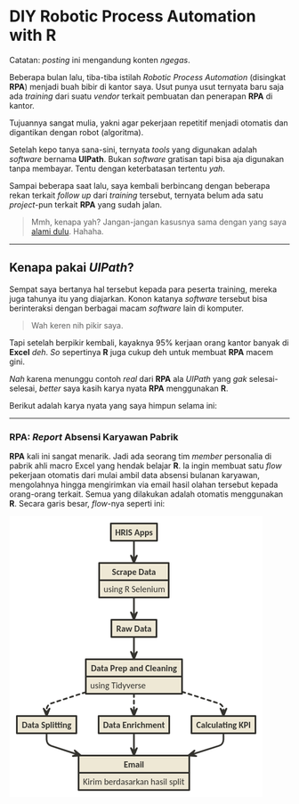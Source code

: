 DIY Robotic Process Automation with R
================

Catatan: *posting* ini mengandung konten *ngegas*.

Beberapa bulan lalu, tiba-tiba istilah *Robotic Process Automation*
(disingkat **RPA**) menjadi buah bibir di kantor saya. Usut punya usut
ternyata baru saja ada *training* dari suatu *vendor* terkait pembuatan
dan penerapan **RPA** di kantor.

Tujuannya sangat mulia, yakni agar pekerjaan repetitif menjadi otomatis
dan digantikan dengan robot (algoritma).

Setelah kepo tanya sana-sini, ternyata *tools* yang digunakan adalah
*software* bernama **UIPath**. Bukan *software* gratisan tapi bisa aja
digunakan tanpa membayar. Tentu dengan keterbatasan tertentu *yah*.

Sampai beberapa saat lalu, saya kembali berbincang dengan beberapa rekan
terkait *follow up* dari *training* tersebut, ternyata belum ada satu
*project*-pun terkait **RPA** yang sudah jalan.

> Mmh, kenapa yah? Jangan-jangan kasusnya sama dengan yang saya [alami
> dulu](https://ikanx101.github.io/blog/blog-promo-hemat-id/). Hahaha.

-----

## Kenapa pakai *UIPath*?

Sempat saya bertanya hal tersebut kepada para peserta training, mereka
juga tahunya itu yang diajarkan. Konon katanya *software* tersebut bisa
berinteraksi dengan berbagai macam *software* lain di komputer.

> Wah keren nih pikir saya.

Tapi setelah berpikir kembali, kayaknya 95% kerjaan orang kantor banyak
di **Excel** *deh*. *So* sepertinya **R** juga cukup deh untuk membuat
**RPA** macem gini.

*Nah* karena menunggu contoh *real* dari **RPA** ala *UIPath* yang *gak*
selesai-selesai, *better* saya kasih karya nyata **RPA** menggunakan
**R**.

Berikut adalah karya nyata yang saya himpun selama ini:

-----

### RPA: *Report* Absensi Karyawan Pabrik

**RPA** kali ini sangat menarik. Jadi ada seorang tim *member*
personalia di pabrik ahli macro Excel yang hendak belajar **R**. Ia
ingin membuat satu *flow* pekerjaan otomatis dari mulai ambil data
absensi bulanan karyawan, mengolahnya hingga mengirimkan via email hasil
olahan tersebut kepada orang-orang terkait. Semua yang dilakukan adalah
otomatis menggunakan **R**. Secara garis besar, *flow*-nya seperti ini:

<img src="hris.png" width="455" />
